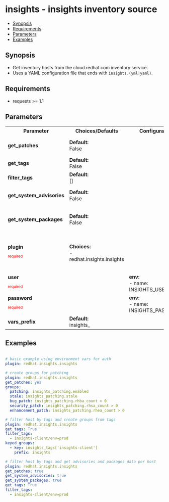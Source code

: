 # insights - insights inventory source

- [Synopsis](Synopsis)
- [Requirements](Requirements)
- [Parameters](Parameters)
- [Examples](Examples)

## Synopsis

- Get inventory hosts from the cloud.redhat.com inventory service.
- Uses a YAML configuration file that ends with ``insights.(yml|yaml)``.

## Requirements

- requests >= 1.1

## Parameters

<table>
<tr>
<th> Parameter </th>
<th> Choices/Defaults </th>
<th> Configuration </th>
<th> Comments </th>
</tr>
<tr>
<td><b>get_patches</b></br>
</td>
<td><b>Default:</b><br>
False</td>
<td></td>
<td> Fetch patching information for each system.</td>
</tr>
<tr>
<td><b>get_tags</b></br>
</td>
<td><b>Default:</b><br>
False</td>
<td></td>
<td> Fetch tag data for each system.</td>
</tr>
<tr>
<td><b>filter_tags</b></br>
</td>
<td><b>Default:</b><br>
[]</td>
<td></td>
<td> Filter hosts with given tags</td>
</tr>
<tr>
<td><b>get_system_advisories</b></br>
</td>
<td><b>Default:</b><br>
False</td>
<td></td>
<td> Get advisories per ansible managed host in hostvars.</td>
</tr>
<tr>
<td><b>get_system_packages</b></br>
</td>
<td><b>Default:</b><br>
False</td>
<td></td>
<td> Get packages information per ansible managed host in hostvars.</td>
</tr>
<tr>
<td><b>plugin</b></br>
<p style="color:red;font-size:75%">required</p></td>
<td><b>Choices:</b><br>
- redhat.insights.insights
</td>
<td></td>
<td> the name of this plugin, it should always be set to 'redhat.insights.insights' for this plugin to recognize it as it's own.</td>
</tr>
<tr>
<td><b>user</b></br>
<p style="color:red;font-size:75%">required</p></td>
<td></td>
<td><b>env:</b><br>
-   name: INSIGHTS_USER
</td>
<td> Red Hat username</td>
</tr>
<tr>
<td><b>password</b></br>
<p style="color:red;font-size:75%">required</p></td>
<td></td>
<td><b>env:</b><br>
-   name: INSIGHTS_PASSWORD
</td>
<td> Red Hat password</td>
</tr>
<tr>
<td><b>vars_prefix</b></br>
</td>
<td><b>Default:</b><br>
insights_</td>
<td></td>
<td> prefix to apply to host variables</td>
</tr>
</table>

## Examples

```yaml

# basic example using environment vars for auth
plugin: redhat.insights.insights

# create groups for patching
plugin: redhat.insights.insights
get_patches: yes
groups:
  patching: insights_patching.enabled
  stale: insights_patching.stale
  bug_patch: insights_patching.rhba_count > 0
  security_patch: insights_patching.rhsa_count > 0
  enhancement_patch: insights_patching.rhea_count > 0

# filter host by tags and create groups from tags
plugin: redhat.insights.insights
get_tags: True
filter_tags:
  - insights-client/env=prod
keyed_groups:
  - key: insights_tags['insights-client']
    prefix: insights

# filter host by tags and get advisories and packages data per host
plugin: redhat.insights.insights
get_patches: true
get_system_advisories: true
get_system_packages: true
get_tags: True
filter_tags:
  - insights-client/env=prod

```
